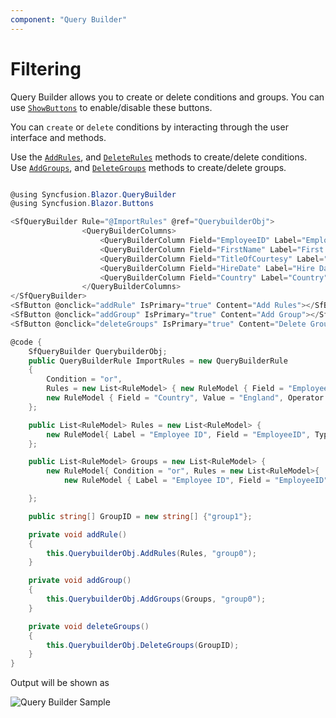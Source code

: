 ```yaml
---
component: "Query Builder"
---
```


# Filtering

Query Builder allows you to create or delete conditions and groups. You can use [`ShowButtons`](https://help.syncfusion.com/cr/blazor/Syncfusion.Blazor.QueryBuilder.SfQueryBuilder.html#Syncfusion_Blazor_QueryBuilder_SfQueryBuilder_ShowButtons) to enable/disable these buttons.

You can `create` or `delete` conditions by interacting through the user interface and methods.

Use the [`AddRules`](https://help.syncfusion.com/cr/blazor/Syncfusion.Blazor.QueryBuilder.SfQueryBuilder.html#Syncfusion_Blazor_QueryBuilder_SfQueryBuilder_AddRules_System_Object_System_String_), and [`DeleteRules`](https://help.syncfusion.com/cr/blazor/Syncfusion.Blazor.QueryBuilder.SfQueryBuilder.html#Syncfusion_Blazor_QueryBuilder_SfQueryBuilder_DeleteRules_System_Object_) methods to create/delete conditions.
Use [`AddGroups`](https://help.syncfusion.com/cr/blazor/Syncfusion.Blazor.QueryBuilder.SfQueryBuilder.html#Syncfusion_Blazor_QueryBuilder_SfQueryBuilder_AddGroups_System_Object_System_String_), and [`DeleteGroups`](https://help.syncfusion.com/cr/blazor/Syncfusion.Blazor.QueryBuilder.SfQueryBuilder.html#Syncfusion_Blazor_QueryBuilder_SfQueryBuilder_DeleteGroups_System_Object_) methods to create/delete groups.

```csharp

@using Syncfusion.Blazor.QueryBuilder
@using Syncfusion.Blazor.Buttons

<SfQueryBuilder Rule="@ImportRules" @ref="QuerybuilderObj">
                <QueryBuilderColumns>
                    <QueryBuilderColumn Field="EmployeeID" Label="Employee ID" Type="number"></QueryBuilderColumn>
                    <QueryBuilderColumn Field="FirstName" Label="First Name" Type="string"></QueryBuilderColumn>
                    <QueryBuilderColumn Field="TitleOfCourtesy" Label="Title Of Courtesy" Type="boolean"></QueryBuilderColumn>
                    <QueryBuilderColumn Field="HireDate" Label="Hire Date" Type="date" Format = "MM/dd/yyyy"></QueryBuilderColumn>
                    <QueryBuilderColumn Field="Country" Label="Country" Type="string"></QueryBuilderColumn>
                </QueryBuilderColumns>
</SfQueryBuilder>
<SfButton @onclick="addRule" IsPrimary="true" Content="Add Rules"></SfButton>
<SfButton @onclick="addGroup" IsPrimary="true" Content="Add Group"></SfButton>
<SfButton @onclick="deleteGroups" IsPrimary="true" Content="Delete Groups"></SfButton>

@code {
    SfQueryBuilder QuerybuilderObj;
    public QueryBuilderRule ImportRules = new QueryBuilderRule
    {
        Condition = "or",
        Rules = new List<RuleModel> { new RuleModel { Field = "EmployeeID", Value = "1001", Operator = "notequal" },
        new RuleModel { Field = "Country", Value = "England", Operator = "equal" } }
    };

    public List<RuleModel> Rules = new List<RuleModel> {
        new RuleModel{ Label = "Employee ID", Field = "EmployeeID", Type = "number", Operator = "equal", Value = "1091" }
    };

    public List<RuleModel> Groups = new List<RuleModel> {
        new RuleModel{ Condition = "or", Rules = new List<RuleModel>{
            new RuleModel { Label = "Employee ID", Field = "EmployeeID", Type = "number", Operator = "equal", Value = "1091" } } }

    };

    public string[] GroupID = new string[] {"group1"};

    private void addRule()
    {
        this.QuerybuilderObj.AddRules(Rules, "group0");
    }

    private void addGroup()
    {
        this.QuerybuilderObj.AddGroups(Groups, "group0");
    }

    private void deleteGroups()
    {
        this.QuerybuilderObj.DeleteGroups(GroupID);
    }
}

```

Output will be shown as

![Query Builder Sample](./images/qb-filtering.png)
